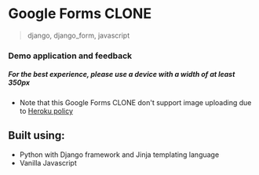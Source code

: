 # Google Forms CLONE
> django, django_form, javascript

### Demo application and feedback

##### For the best experience, please use a device with a width of at least 350px
- Note that this Google Forms CLONE don't support image uploading due to [Heroku policy](https://help.heroku.com/K1PPS2WM/why-are-my-file-uploads-missing-deleted)

## Built using:
- Python with Django framework and Jinja templating language
- Vanilla Javascript

